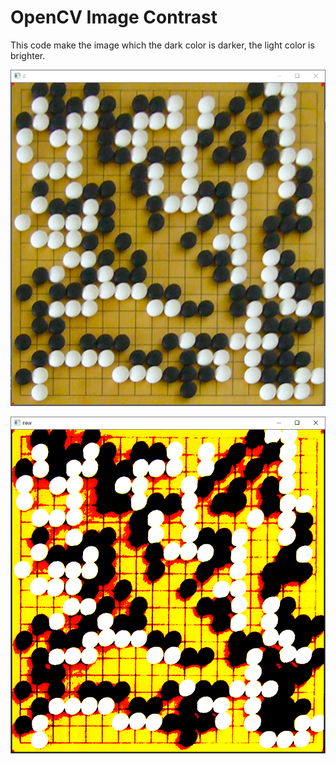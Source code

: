 # OpenCV Image Contrast



This code make the image which the dark color is darker, the light color is brighter.



![](original.PNG)



![](contrast.png)
